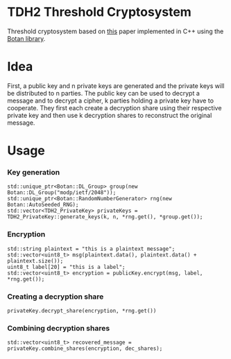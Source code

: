# TDH2 Threshold Cryptosystem

Threshold cryptosystem based on [this](https://www.shoup.net/papers/thresh1.pdf) paper implemented in C++ using the [Botan library](https://github.com/randombit/botan). 

# Idea
First, a public key and n private keys are generated and the private keys will be distributed to n parties. The public key can be used to decrypt a message and to decrypt a cipher, k parties holding a private key have to cooperate. They first each create a decryption share using their respective private key and then use k decryption shares to reconstruct the original message.

# Usage
### Key generation
    std::unique_ptr<Botan::DL_Group> group(new Botan::DL_Group("modp/ietf/2048")); 
    std::unique_ptr<Botan::RandomNumberGenerator> rng(new Botan::AutoSeeded_RNG);
    std::vector<TDH2_PrivateKey> privateKeys = TDH2_PrivateKey::generate_keys(k, n, *rng.get(), *group.get());

### Encryption
    std::string plaintext = "this is a plaintext message";
    std::vector<uint8_t> msg(plaintext.data(), plaintext.data() + plaintext.size());
    uint8_t label[20] = "this is a label";
    std::vector<uint8_t> encryption = publicKey.encrypt(msg, label, *rng.get());

### Creating a decryption share
    privateKey.decrypt_share(encryption, *rng.get())
    
### Combining decryption shares
    std::vector<uint8_t> recovered_message = privateKey.combine_shares(encryption, dec_shares);
